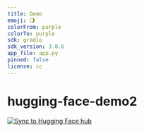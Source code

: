 ```yaml
---
title: Demo
emoji: 🌖
colorFrom: purple
colorTo: purple
sdk: gradio
sdk_version: 3.0.6
app_file: app.py
pinned: false
license: cc
---
```


# hugging-face-demo2
[![Sync to Hugging Face hub](https://github.com/SepidehHosseinian/hugging-face-demo2/actions/workflows/main.yml/badge.svg)](https://github.com/SepidehHosseinian/hugging-face-demo2/actions/workflows/main.yml)
